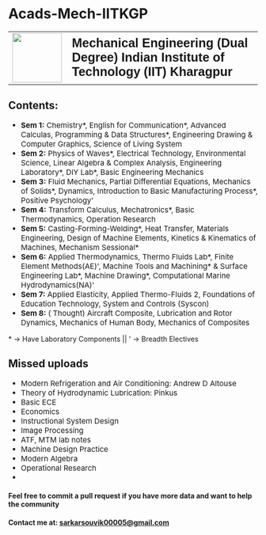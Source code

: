 # Acads-Mech-IITKGP

<table>

<tr>

<td>
    <img src="kgp_logo.png" height="100px">
</td>

<td style="font-size: 25px; font-weight: bold; font-family: sans-serif;">
    Mechanical Engineering (Dual Degree)
    Indian Institute of Technology (IIT) Kharagpur
</td>

</tr>

</table>

## Contents:

<ul style="font-size: 15px;">
<li><strong>Sem 1:</strong> Chemistry*, English for Communication*, Advanced Calculas, Programming & Data Structures*, Engineering Drawing & Computer Graphics, Science of Living System</li>
<li><strong>Sem 2:</strong> Physics of Waves*, Electrical Technology, Environmental Science, Linear Algebra & Complex Analysis, Engineering Laboratory*, DIY Lab*, Basic Engineering Mechanics</li>
<li><strong>Sem 3:</strong> Fluid Mechanics, Partial Differential Equations, Mechanics of Solids*, Dynamics, Introduction to Basic Manufacturing Process*, Positive Psychology'</li>
<li><strong>Sem 4:</strong> Transform Calculus, Mechatronics*, Basic Thermodynamics, Operation Research</li>
<li><strong>Sem 5:</strong> Casting-Forming-Welding*, Heat Transfer, Materials Engineering, Design of Machine Elements, Kinetics & Kinematics of Machines, Mechanism Sessional*</li>
<li><strong>Sem 6:</strong> Applied Thermodynamics, Thermo Fluids Lab*, Finite Element Methods(AE)', Machine Tools and Machining* & Surface Engineering Lab*, Machine Drawing*, Computational Marine Hydrodynamics(NA)'</li>
<li><strong>Sem 7:</strong> Applied Elasticity, Applied Thermo-Fluids 2, Foundations of Education Technology, System and Controls (Syscon)</li>
<li><strong>Sem 8:</strong> ( Thought) Aircraft Composite, Lubrication and Rotor Dynamics, Mechanics of Human Body, Mechanics of Composites</li>
</ul>
* -> Have Laboratory Components
||   ' -> Breadth Electives

## Missed uploads

<ul style="font-size: 15px;">
<li>Modern Refrigeration and Air Conditioning: Andrew D Altouse</li>
<li>Theory of Hydrodynamic Lubrication: Pinkus</li>
<li>Basic ECE</li>
<li>Economics</li>
<li>Instructional System Design</li>
<li>Image Processing</li>
<li>ATF, MTM lab notes</li>
<li>Machine Design Practice</li>
<li>Modern Algebra</li>
<li>Operational Research</li>
<li></li>

</ul>


#### Feel free to commit a pull request if you have more data and want to help the community

#### Contact me at: sarkarsouvik00005@gmail.com
